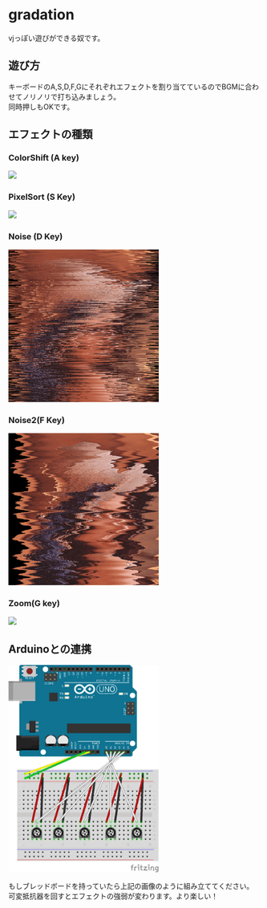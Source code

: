 # gradation

vjっぽい遊びができる奴です。

## 遊び方

キーボードのA,S,D,F,Gにそれぞれエフェクトを割り当てているのでBGMに合わせてノリノリで打ち込みましょう。  
同時押しもOKです。

## エフェクトの種類
### ColorShift (A key)
<img src="https://raw.githubusercontent.com/uma0317/gradation/image/gifs/colorShift.gif" style="width:300px"/>  

### PixelSort (S Key)
<img src="https://raw.githubusercontent.com/uma0317/gradation/image/gifs/pixelSort.gif" style="width:300px"/>  

### Noise (D Key)
<img src="https://raw.githubusercontent.com/uma0317/gradation/image/gifs/noise.gif" style="width:300px"/>  

### Noise2(F Key)
<img src="https://raw.githubusercontent.com/uma0317/gradation/image/gifs/noise2.gif" style="width:300px"/>  

### Zoom(G key)
<img src="https://raw.githubusercontent.com/uma0317/gradation/image/gifs/zoom2.gif" style="width:300px"/>  

## Arduinoとの連携

<img src="https://raw.githubusercontent.com/uma0317/gradation/image/gifs/%E3%83%96%E3%83%AC%E3%83%83%E3%83%89%E3%83%9C%E3%83%BC%E3%83%89.png" style="width:300px"/>  

もしブレッドボードを持っていたら上記の画像のように組み立ててください。  
可変抵抗器を回すとエフェクトの強弱が変わります。より楽しい！